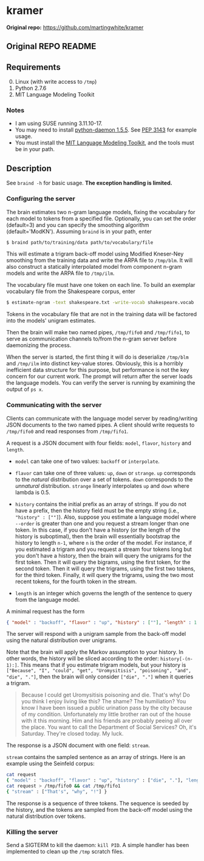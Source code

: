 kramer
======

**Original repo:** https://github.com/martingwhite/kramer

## Original REPO README

## Requirements
0. Linux (with write access to `/tmp`)
1. Python 2.7.6
2. MIT Language Modeling Toolkit

### Notes
* I am using SUSE running 3.11.10-17.
* You may need to install [python-daemon
1.5.5](https://pypi.python.org/pypi/python-daemon/ "python-daemon"). See [PEP
3143](http://legacy.python.org/dev/peps/pep-3143/ "PEP 3143") for example usage.
* You must install the [MIT Language Modeling
Toolkit](https://code.google.com/p/mitlm "mitlm"), and the tools must be in your
path.

## Description

See `braind -h` for basic usage. **The exception handling is limited.**

### Configuring the server

The brain estimates two n-gram language models, fixing the vocabulary for each
model to tokens from a specified file. Optionally, you can set the order
(default=3) and you can specify the smoothing algorithm (default='ModKN').
Assuming `braind` is in your path, enter

```bash
$ braind path/to/training/data path/to/vocabulary/file
```

This will estimate a trigram back-off model using Modified Kneser-Ney smoothing
from the training data and write the ARPA file to `/tmp/blm`. It will also
construct a statically interpolated model from component n-gram models and write
the ARPA file to `/tmp/ilm`.

The vocabulary file must have one token on each line. To build an exemplar
vocabulary file from the Shakespeare corpus, enter

```bash
$ estimate-ngram -text shakespeare.txt -write-vocab shakespeare.vocab
```

Tokens in the vocabulary file that are not in the training data will be factored
into the models' unigram estimates.

Then the brain will make two named pipes, `/tmp/fifo0` and `/tmp/fifo1`, to
serve as communication channels to/from the n-gram server before daemonizing the
process.

When the server is started, the first thing it will do is deserialize `/tmp/blm`
and `/tmp/ilm` into distinct key-value stores. Obviously, this is a horribly
inefficient data structure for this purpose, but performance is not the key
concern for our current work. The prompt will return after the server loads the
language models. You can verify the server is running by examining the
output of `ps x`.

### Communicating with the server

Clients can communicate with the language model server by reading/writing JSON
documents to the two named pipes. A client should write requests to `/tmp/fifo0`
and read responses from `/tmp/fifo1`.

A request is a JSON document with four fields: `model`, `flavor`, `history` and
`length`.

* `model` can take one of two values: `backoff` or `interpolate`.

* `flavor` can take one of three values: `up`, `down` or `strange`. `up`
corresponds to the *natural* distribution over a set of tokens. `down`
corresponds to the *unnatural* distribution. `strange` linearly interpolates
`up` and `down` where lambda is 0.5.

* `history` contains the initial prefix as an array of strings. If you do not have
a prefix, then the history field must be the empty string (i.e., `"history" :
[""]`). Also, suppose you estimate a language model where `--order` is greater
than one and you request a stream longer than one token. In this case, if you
don't have a history (or the length of the history is suboptimal), then the
brain will essentially bootstrap the history to length `n-1`, where `n` is the
order of the model. For instance, if you estimated a trigram and you request a
stream four tokens long but you don't have a history, then the brain will query
the unigrams for the first token. Then it will query the bigrams, using the
first token, for the second token. Then it will query the trigrams, using the
first two tokens, for the third token. Finally, it will query the trigrams,
using the two most recent tokens, for the fourth token in the stream.

* `length` is an integer which governs the length of the sentence to query from
the language model.

A minimal request has the form

```json
{ "model" : "backoff", "flavor" : "up", "history" : [""], "length" : 1 }
```

The server will respond with a unigram sample from the back-off model using the
natural distribution over unigrams.

Note that the brain will apply the Markov assumption to your history. In other
words, the history will be sliced according to the order: `history[-(n-1):]`.
This means that if you estimate trigram models, but your history is `["Because",
"I", "could", "get", "Uromysitisis", "poisoning", "and", "die", "."]`, then the
brain will only consider `["die", "."]` when it queries a trigram.

> Because I could get Uromysitisis poisoning and die. That's why! Do you think I
> enjoy living like this? The shame? The humiliation? You know I have been
> issued a public urination pass by the city because of my condition.
> Unfortunately my little brother ran out of the house with it this morning. Him
> and his friends are probably peeing all over the place. You want to call the
> Department of Social Services? Oh, it's Saturday. They're closed today. My
> luck.

The response is a JSON document with one field: `stream`.

`stream` contains the sampled sentence as an array of strings. Here is an
example using the Seinfeld corpus:

```bash
cat request
{ "model" : "backoff", "flavor" : "up", "history" : ["die", "."], "length" : 3 }
cat request > /tmp/fifo0 && cat /tmp/fifo1
{ "stream" : ["That's", "why", "!"] }
```

The response is a sequence of three tokens. The sequence is seeded by the history,
and the tokens are sampled from the back-off model using the natural
distribution over tokens.

### Killing the server

Send a SIGTERM to kill the daemon: `kill PID`. A simple handler has been
implemented to clean up the `/tmp` scratch files.
